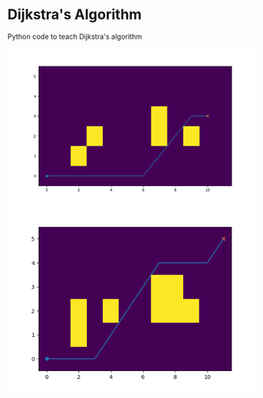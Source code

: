 # Dijkstra's Algorithm

Python code to teach Dijkstra's algorithm

![example_1](example_1.png)
![example_2](example_2.png)

